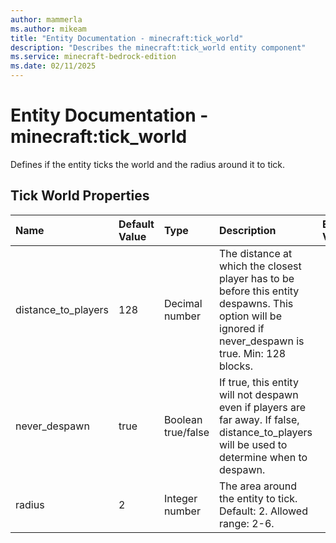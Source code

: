```yaml
---
author: mammerla
ms.author: mikeam
title: "Entity Documentation - minecraft:tick_world"
description: "Describes the minecraft:tick_world entity component"
ms.service: minecraft-bedrock-edition
ms.date: 02/11/2025 
---
```


# Entity Documentation - minecraft:tick_world

Defines if the entity ticks the world and the radius around it to tick.


## Tick World Properties

|Name       |Default Value |Type |Description |Example Values |
|:----------|:-------------|:----|:-----------|:------------- |
| distance_to_players | 128 | Decimal number | The distance at which the closest player has to be before this entity despawns. This option will be ignored if never_despawn is true. Min: 128 blocks. |  | 
| never_despawn | true | Boolean true/false | If true, this entity will not despawn even if players are far away. If false, distance_to_players will be used to determine when to despawn. |  | 
| radius | 2 | Integer number | The area around the entity to tick. Default: 2. Allowed range: 2-6. |  | 